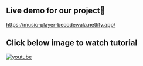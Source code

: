 ## Live demo for our project🔗

https://music-player-becodewala.netlify.app/

## Click below image to watch tutorial

[![youtube](https://img.youtube.com/vi/yEHS9XPU320/0.jpg)](https://www.youtube.com/watch?v=yEHS9XPU320)

